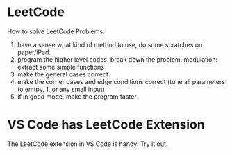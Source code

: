# LeetCode
How to solve LeetCode Problems:

1. have a sense what kind of method to use, do some scratches on paper/iPad.
2. program the higher level codes. break down the problem. modulation: extract some simple functions
3. make the general cases correct
4. make the corner cases and edge conditions correct (tune all parameters to emtpy, 1, or any small input)
5. if in good mode, make the program faster

# VS Code has LeetCode Extension
The LeetCode extension in VS Code is handy! Try it out.
